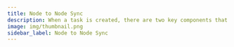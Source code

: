 ```yaml
---
title: Node to Node Sync
description: When a task is created, there are two key components that must be uploaded to the Koii Network to initiate the task.
image: img/thumbnail.png
sidebar_label: Node to Node Sync
---
```

